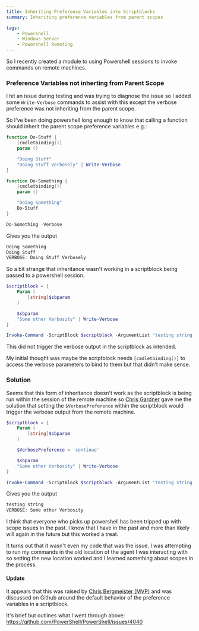 ```yaml
---
title: Inheriting Preference Variables into Scriptblocks
summary: Inheriting preference variables from parent scopes

tags:
    - Powershell
    - Windows Server
    - Powershell Remoting
---
```


So I recently created a module to using Powershell sessions to invoke commands on remote machines.

### Preference Variables not inherting from Parent Scope
I hit an issue during testing and was trying to diagnose the issue so I added some `Write-Verbose` commands to assist with this except the verbose preference was not inheriting from the parent scope.

So I've been doing powershell long enough to know that calling a function should inherit the parent scope preference variables e.g.:

```powershell
function Do-Stuff {
    [cmdletbinding()]
    param ()

    "Doing Stuff"
    "Doing Stuff Verbosely" | Write-Verbose
}

function Do-Something {
    [cmdletbinding()]
    param ()

    "Doing Something"
    Do-Stuff
}

Do-Something -Verbose
```
Gives you the output
```powershell
Doing Something
Doing Stuff
VERBOSE: Doing Stuff Verbosely
```

So a bit strange that inheritance wasn't working in a scriptblock being passed to a powershell session.

```powershell
$scriptblock = {
    Param (
        [string]$sbparam
    )

    $sbparam
    "Some other Verbosity" | Write-Verbose
}

Invoke-Command -ScriptBlock $scriptblock -ArgumentList 'testing string' -Verbose
```
This did not trigger the verbose output in the scriptblock as intended.

My initial thought was maybe the scriptblock needs `[cmdletbinding()]` to access the verbose parameters to bind to them but that didn't make sense.

### Solution

Seems that this form of inheritance doesn't work as the scriptblock is being run within the session of the remote machine so [Chris Gardner](https://twitter.com/HalbaradKenafin) gave me the solution that setting the `$VerbosePreference` within the scriptblock would trigger the verbose output from the remote machine.

```powershell
$scriptblock = {
    Param (
        [string]$sbparam
    )

    $VerbosePreference = 'continue'

    $sbparam
    "Some other Verbosity" | Write-Verbose
}

Invoke-Command -ScriptBlock $scriptblock -ArgumentList 'testing string' -Verbose
```
Gives you the output
```powershell
testing string
VERBOSE: Some other Verbosity
```

I think that everyone who picks up powershell has been tripped up with scope issues in the past. I know that I have in the past and more than likely will again in the future but this worked a treat.

It turns out that it wasn't even my code that was the issue. I was attempting to run my commands in the old location of the agent I was interacting with so setting the new location worked and I learned something about scopes in the process.

#### Update
It appears that this was raised by [Chris Bergmeister (MVP)](https://twitter.com/CBergmeister) and was discussed on Github around the default behavior of the preference variables in a scriptblock.

It's brief but outlines what I went through above:  https://github.com/PowerShell/PowerShell/issues/4040